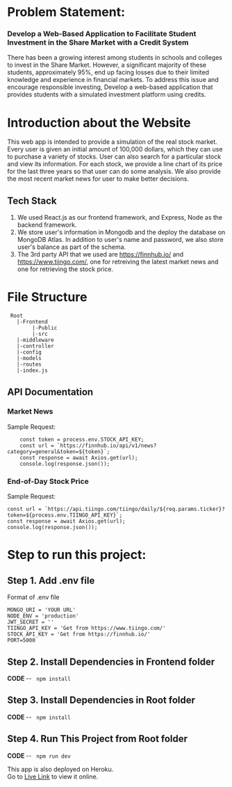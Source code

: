
# Problem Statement: 
### Develop a Web-Based Application to Facilitate Student Investment in the Share Market with a Credit System

There has been a growing interest among students in schools and colleges to invest in the Share Market. However, a significant majority of these students, approximately 95%, end up facing losses due to their limited knowledge and experience in financial markets. To address this issue and encourage responsible investing,  Develop a web-based application that provides students with a simulated investment platform using credits.

# Introduction about the Website
This web app is intended to provide a simulation of the real stock market. Every user is given an initial amount of 100,000 dollars, which they can use to purchase a variety of stocks. User can also search for a particular stock and view its information. For each stock, we provide a line chart of its price for the last three years so that user can do some analysis. We also provide the most recent market news for user to make better decisions.
   
## Tech Stack
 
1. We used React.js as our frontend framework, and Express, Node as the backend framework. 
2. We store user's information in Mongodb and the deploy the database on MongoDB Atlas. In addition to user's name and password, we also store user's balance as part of the schema.
3. The 3rd party API that we used are https://finnhub.io/ and https://www.tiingo.com/, one for retreiving the latest market news and one for retrieving the stock price.

# File Structure
```
 Root
   |-Frontend
        |-Public
        |-src
   |-middleware
   |-controller
   |-config
   |-models
   |-routes
   |-index.js
```
## API Documentation

### Market News
Sample Request: 

```
    const token = process.env.STOCK_API_KEY;
    const url = `https://finnhub.io/api/v1/news?category=general&token=${token}`;
    const response = await Axios.get(url);
    console.log(response.json());
```


### End-of-Day Stock Price
Sample Request: 
```
const url = `https://api.tiingo.com/tiingo/daily/${req.params.ticker}?token=${process.env.TIINGO_API_KEY}`;
const response = await Axios.get(url);
console.log(response.json());
```

# Step to run this project:
## Step 1. Add .env file
Format of .env file
```
MONGO_URI = 'YOUR URL'
NODE_ENV = 'production'
JWT_SECRET = ''
TIINGO_API_KEY = 'Get from https://www.tiingo.com/'
STOCK_API_KEY = 'Get from https://finnhub.io/'
PORT=5000
```

##  Step 2. Install Dependencies in Frontend folder
<b> CODE </b> -- ```  npm install  ```

## Step 3. Install Dependencies in Root folder
<b> CODE </b> -- ```  npm install  ```

## Step 4. Run This Project from Root folder
<b> CODE </b> -- ```  npm run dev  ```

This app is also deployed on Heroku. <br>
Go to [Live Link](https://virtual-stock-market-simulater.onrender.com/) to view it online.
